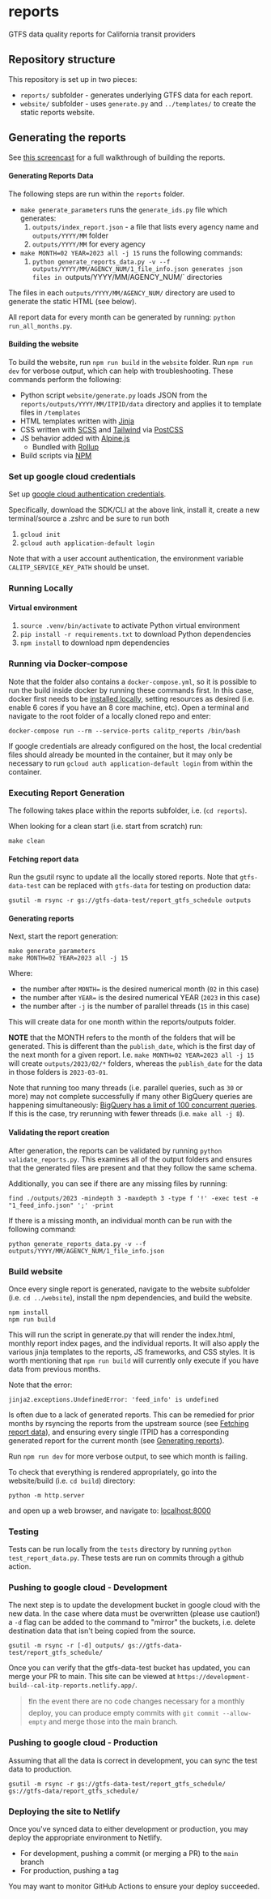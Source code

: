 # reports

GTFS data quality reports for California transit providers

## Repository structure

This repository is set up in two pieces:

- `reports/` subfolder - generates underlying GTFS data for each report.
- `website/` subfolder - uses `generate.py` and `../templates/` to create the static reports website.

## Generating the reports

See [this screencast](https://www.loom.com/share/b45317053ff54b9fbb46b8159947c379) for a full walkthrough of building the reports.

#### Generating Reports Data

The following steps are run within the `reports` folder.

- `make generate_parameters` runs the `generate_ids.py` file which generates:
  1. `outputs/index_report.json` - a file that lists every agency name and `outputs/YYYY/MM` folder
  2. `outputs/YYYY/MM` for every agency
- `make MONTH=02 YEAR=2023 all -j 15` runs the following commands:
  1. `python generate_reports_data.py -v --f outputs/YYYY/MM/AGENCY_NUM/1_file_info.json generates json files in `outputs/YYYY/MM/AGENCY_NUM/` directories

The files in each `outputs/YYYY/MM/AGENCY_NUM/` directory are used to generate the static HTML (see below).

All report data for every month can be generated by running: ``python run_all_months.py``.

#### Building the website

To build the website, run ``npm run build`` in the ``website`` folder. Run ``npm run dev`` for verbose output, which can help with troubleshooting. These commands perform the following:

- Python script `website/generate.py` loads JSON from the `reports/outputs/YYYY/MM/ITPID/data` directory and applies it to template files in `/templates`
- HTML templates written with [Jinja](https://jinja.palletsprojects.com/en/3.0.x/)
- CSS written with [SCSS](https://sass-lang.com/documentation/syntax#scss) and [Tailwind](https://tailwindcss.com/docs) via [PostCSS](https://postcss.org/)
- JS behavior added with [Alpine.js](https://alpinejs.dev)
  - Bundled with [Rollup](https://rollupjs.org/guide/en/)
- Build scripts via [NPM](https://www.npmjs.com/)

### Set up google cloud credentials

Set up [google cloud authentication credentials](https://cloud.google.com/docs/authentication/getting-started).

Specifically, download the SDK/CLI at the above link, install it, create a new terminal/source a .zshrc and be sure to run both

1. `gcloud init`
2. `gcloud auth application-default login`

Note that with a user account authentication, the environment variable `CALITP_SERVICE_KEY_PATH` should be unset.

### Running Locally

#### Virtual environment

1. `source .venv/bin/activate` to activate Python virtual environment
2. `pip install -r requirements.txt` to download Python dependencies
3. `npm install` to download npm dependencies

### Running via Docker-compose

Note that the folder also contains a `docker-compose.yml`, so it is possible to run the build inside docker by running these commands first.
In this case, docker first needs to be [installed locally](https://docs.docker.com/get-docker/), setting resources as desired (i.e. enable 6 cores if you have an 8 core machine, etc).
Open a terminal and navigate to the root folder of a locally cloned repo and enter:

```shell
docker-compose run --rm --service-ports calitp_reports /bin/bash
```

If google credentials are already configured on the host, the local credential files should already be mounted in the container, but it may only be necessary to run `gcloud auth application-default login` from within the container.

### Executing Report Generation

The following takes place within the reports subfolder, i.e. (`cd reports`).

When looking for a clean start (i.e. start from scratch) run:

```shell
make clean
```

#### Fetching report data
Run the gsutil rsync to update all the locally stored reports.
Note that `gtfs-data-test` can be replaced with `gtfs-data` for testing on production data:

```shell
gsutil -m rsync -r gs://gtfs-data-test/report_gtfs_schedule outputs
```

#### Generating reports
Next, start the report generation:

```shell
make generate_parameters
make MONTH=02 YEAR=2023 all -j 15
```
Where:
* the number after `MONTH=` is the desired numerical month (`02` in this case)
* the number after `YEAR=` is the desired numerical YEAR (`2023` in this case)
* the number after `-j` is the number of parallel threads (`15` in this case)

This will create data for one month within the reports/outputs folder.

**NOTE** that the MONTH refers to the month of the folders that will be generated. This is different  than the ``publish_date``, which is the first day of the next month for a given report. I.e. ``make MONTH=02 YEAR=2023 all -j 15`` will create  ``outputs/2023/02/*`` folders, whereas the ``publish_date`` for the data in those folders is ``2023-03-01``.

Note that running too many threads (i.e. parallel queries, such as `30` or more) may not complete successfully if many other BigQuery queries are happening simultaneously: [BigQuery has a limit of 100 concurrent queries](https://cloud.google.com/bigquery/quotas).
If this is the case, try rerunning with fewer threads (i.e. `make all -j 8`).

#### Validating the report creation

After generation, the reports can be validated by running ``python validate_reports.py``. This examines all of the output folders and ensures that the generated files are present and that they follow the same schema.

Additionally, you can see if there are any missing files by running:

```shell
find ./outputs/2023 -mindepth 3 -maxdepth 3 -type f '!' -exec test -e "1_feed_info.json" ';' -print
```

If there is a missing month, an individual month can be run with the following command:

```shell
python generate_reports_data.py -v --f outputs/YYYY/MM/AGENCY_NUM/1_file_info.json 
```

### Build website

Once every single report is generated, navigate to the website subfolder (i.e. `cd ../website`), install the npm dependencies, and build the website.

```shell
npm install
npm run build
```

This will run the script in generate.py that will render the index.html, monthly report index pages, and the individual reports.
It will also apply the various jinja templates to the reports, JS frameworks, and CSS styles. It is worth mentioning that `npm run build` will currently only execute if you have data from previous months.

Note that the error:
```shell
jinja2.exceptions.UndefinedError: 'feed_info' is undefined
```
Is often due to a lack of generated reports. This can be remedied for prior months by rsyncing the reports from the upstream source (see [Fetching report data](#fetching-report-data)), and ensuring every single ITPID has a corresponding generated report for the current month (see [Generating reports](#generating-reports)).

Run ``npm run dev`` for more verbose output, to see which month is failing.

To check that everything is rendered appropriately, go into the website/build (i.e. `cd build`) directory:

 ```shell
python -m http.server
```
and open up a web browser, and navigate to:
[localhost:8000](localhost:8000)

### Testing

Tests can be run locally from the ``tests`` directory by running ``python test_report_data.py``. These tests are run on commits through a github action.

### Pushing to google cloud - Development

The next step is to update the development bucket in google cloud with the new data.
In the case where data must be overwritten (please use caution!) a `-d` flag can be added to the command
to "mirror" the buckets, i.e. delete destination data that isn't being copied
from the source.
```shell
gsutil -m rsync -r [-d] outputs/ gs://gtfs-data-test/report_gtfs_schedule/
```

Once you can verify that the gtfs-data-test bucket has updated, you can merge your
PR to main. This site can be viewed at `https://development-build--cal-itp-reports.netlify.app/`.

>❗️In the event there are no code changes necessary for a monthly deploy,
> you can produce empty commits with `git commit --allow-empty` and merge those
> into the main branch.

### Pushing to google cloud - Production

Assuming that all the data is correct in development, you can sync the test data to production.

```shell
gsutil -m rsync -r gs://gtfs-data-test/report_gtfs_schedule/ gs://gtfs-data/report_gtfs_schedule/
```

### Deploying the site to Netlify
Once you've synced data to either development or production, you may deploy the
appropriate environment to Netlify.
* For development, pushing a commit (or merging a PR) to the `main` branch
* For production, pushing a tag

You may want to monitor GitHub Actions to ensure your deploy succeeded.
